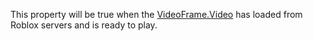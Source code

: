 This property will be true when the [VideoFrame.Video](https://developer.roblox.com/en-us/api-reference/property/VideoFrame/Video) has loaded from Roblox servers and is ready to play.